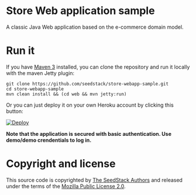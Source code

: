 # Store Web application sample 

A classic Java Web application based on the e-commerce domain model.

# Run it

If you have [Maven 3](http://maven.apache.org/) installed, you can clone the repository and run it locally with the maven Jetty plugin:

    git clone https://github.com/seedstack/store-webapp-sample.git
    cd store-webapp-sample
    mvn clean install && (cd web && mvn jetty:run)

Or you can just deploy it on your own Heroku account by clicking this button:

[![Deploy](https://www.herokucdn.com/deploy/button.png)](https://heroku.com/deploy)

**Note that the application is secured with basic authentication. Use demo/demo crendentials to log in.**
    
# Copyright and license

This source code is copyrighted by [The SeedStack Authors](https://github.com/seedstack/seedstack/blob/master/AUTHORS) and
released under the terms of the [Mozilla Public License 2.0](https://www.mozilla.org/MPL/2.0/).

